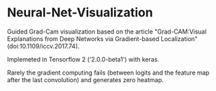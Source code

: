 # Neural-Net-Visualization

Guided Grad-Cam visualization based on the article "Grad-CAM:Visual Explanations from Deep Networks via Gradient-based Localization"(doi:10.1109/iccv.2017.74).
  
Implemeted in Tensorflow 2 ('2.0.0-beta1') with keras. 
  
Rarely the gradient computing fails (between logits and the feature map after the last convolution) and generates zero heatmap.
